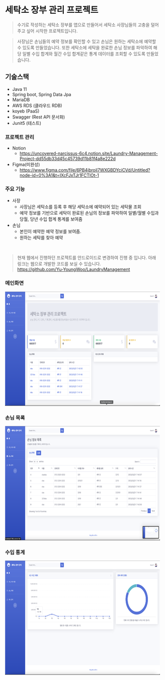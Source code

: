 
# 세탁소 장부 관리 프로젝트

> 수기로 작성하는 세탁소 장부를 앱으로 만들어서 세탁소 사장님들의 고충을 덜어주고 싶어 시작한 프로젝트입니다.

>사장님은 손님들의 예약 정보를 확인할 수 있고 손님은 원하는 세탁소에 예약할 수 있도록 만들었습니다.
> 또한 세탁소에 세탁을 완료한 손님 정보를 파악하여 해당 일별 수입 합계와 월간 수입 합계같은 통계 데이터를 조회할 수 있도록 만들었습니다.

## 기술스택
- Java 11
- Spring boot, Spring Data Jpa
- MariaDB
- AWS RDS (클라우드 RDB)
- koyeb (PaaS)
- Swagger (Rest API 문서화)
- Junit5 (테스트)


### 프로젝트 관리
- Notion 
  - https://uncovered-narcissus-6c4.notion.site/Laundry-Management-Project-dd55db33d45c45739d11b81f4a8e222d
- Figma(미완성)
  - https://www.figma.com/file/6PB4jbroiI7WXGBDYciCVd/Untitled?node-id=0%3A1&t=IXcFJxTJr1FCTlOt-1

### 주요 기능
- 사장
  - 사장님은 세탁소를 등록 후 해당 세탁소에 예약되어 있는 세탁물 조회
  - 예약 정보를 기반으로 세탁이 완료된 손님의 정보를 파악하여 일별/월별 수입과 당월, 당년 수입 합계 통계를 보여줌
- 손님
  - 본인이 예약한 예약 정보를 보여줌.
  - 원하는 세탁를 찾아 예약

<br>

> 현재 웹에서 진행하던 프로젝트를 안드로이드로 변경하여 진행 중 입니다. 아래 링크는 웹으로 개발한 코드를 보실 수 있습니다.<br>
> https://github.com/Yu-YoungWoo/LaundryManagement

### 메인화면
<img src="/IMG/home.png"  width="700" height="370">

### 손님 목록
<img src="/IMG/customerList.png"  width="700" height="370">

### 수입 통계
<img src="/IMG/revenue.png"  width="700" height="370">
